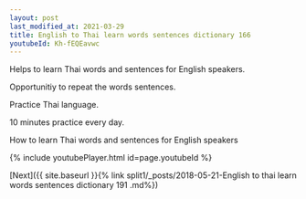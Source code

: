 ```yaml
---
layout: post
last_modified_at: 2021-03-29
title: English to Thai learn words sentences dictionary 166 
youtubeId: Kh-fEQEavwc
---
```

 
 
Helps to learn Thai words and sentences for English speakers.

Opportunitiy to repeat the words sentences. 

Practice Thai language. 
 
10 minutes practice every day. 
 
How to learn Thai words and sentences for English speakers 
 
{% include youtubePlayer.html id=page.youtubeId %}
 
 
[Next]({{ site.baseurl }}{% link  split1/_posts/2018-05-21-English to thai learn words sentences dictionary 191 .md%})
 
